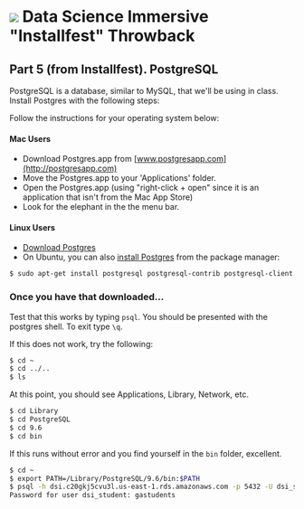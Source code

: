 # ![](https://ga-dash.s3.amazonaws.com/production/assets/logo-9f88ae6c9c3871690e33280fcf557f33.png) Data Science Immersive "Installfest" Throwback

## Part 5 (from Installfest). PostgreSQL

PostgreSQL is a database, similar to MySQL, that we'll be using in class. Install Postgres with the following steps:

Follow the instructions for your operating system below:

#### Mac Users

  * Download Postgres.app from [www.postgresapp.com](http://postgresapp.com)
  * Move the Postgres.app to your 'Applications' folder.
  * Open the Postgres.app (using "right-click + open" since it is an application that isn't from the Mac App Store)
  * Look for the elephant in the the menu bar.

#### Linux Users
  * [Download Postgres](http://www.postgresql.org/download/linux/ubuntu/)
  * On Ubuntu, you can also [install Postgres](https://help.ubuntu.com/community/PostgreSQL) from the package manager:

  ```bash
  $ sudo apt-get install postgresql postgresql-contrib postgresql-client
  ```

### Once you have that downloaded...
Test that this works by typing `psql`. You should be presented with the postgres shell. To exit type `\q`.

If this does not work, try the following:

```bash
$ cd ~
$ cd ../..
$ ls
```
At this point, you should see Applications, Library, Network, etc.
```bash
$ cd Library
$ cd PostgreSQL
$ cd 9.6
$ cd bin
```
If this runs without error and you find yourself in the `bin` folder, excellent.
```bash
$ cd ~
$ export PATH=/Library/PostgreSQL/9.6/bin:$PATH
$ psql -h dsi.c20gkj5cvu3l.us-east-1.rds.amazonaws.com -p 5432 -U dsi_student northwind
Password for user dsi_student: gastudents
```